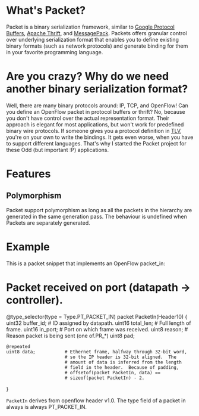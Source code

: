 # What's Packet?
Packet is a binary serialization framework, similar to
[Google Protocol Buffers](http://code.google.com/p/protobuf/),
[Apache Thrift](http://thrift.apache.org/), and
[MessagePack](http://msgpack.org/). Packets offers granular control over
underlying serialization format that enables you to define existing binary
formats (such as network protocols) and generate binding for them in your
favorite programming language.

# Are you crazy? Why do we need another binary serialization format?
Well, there are many binary protocols around: IP, TCP, and OpenFlow! Can you
define an OpenFlow packet in protocol buffers or thrift? No, because you don't
have control over the actual representation format. Their approach is elegant
for most applications, but won't work for predefined binary wire protocols.
If someone gives you a protocol definition in
[TLV](http://en.wikipedia.org/wiki/Type-length-value), you're on your own to
write the bindings. It gets even worse, when you have to support different
languages. That's why I started the Packet project for these Odd (but important
:P) applications.

# Features
## Polymorphism
Packet support polymorphism as long as all the packets in the hierarchy are
generated in the same generation pass. The behaviour is undefined when Packets
are separately generated.

# Example
This is a packet snippet that implements an OpenFlow packet_in:

  # Packet received on port (datapath -> controller).
  @type_selector(type = Type.PT_PACKET_IN)
  packet PacketIn(Header10) {
    uint32 buffer_id;     # ID assigned by datapath.
    uint16 total_len;     # Full length of frame.
    uint16 in_port;       # Port on which frame was received.
    uint8 reason;         # Reason packet is being sent (one of.PR_*)
    uint8 pad;
  
    @repeated
    uint8 data;           # Ethernet frame, halfway through 32-bit word,
                          # so the IP header is 32-bit aligned.  The
                          # amount of data is inferred from the length
                          # field in the header.  Because of padding,
                          # offsetof(packet PacketIn, data) ==
                          # sizeof(packet PacketIn) - 2.
  }


`PacketIn` derives from openflow header v1.0. The type field of a packet in always is always PT_PACKET_IN.
